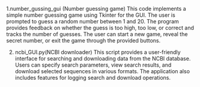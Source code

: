 1.number_gussing_gui (Number guessing game)
This code implements a simple number guessing game using Tkinter for the GUI. The user is prompted to guess a random number between 1 and 20. The program provides feedback on whether the guess is too high, too low, or correct and tracks the number of guesses. The user can start a new game, reveal the secret number, or exit the game through the provided buttons.

2. ncbi_GUI.py(NCBI downloader)
This script provides a user-friendly interface for searching and downloading data from the NCBI database. Users can specify search parameters, view search results, and download selected sequences in various formats. The application also includes features for logging search and download operations.